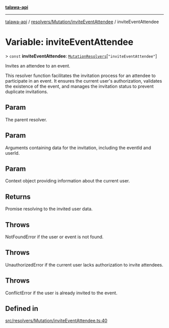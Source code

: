 [**talawa-api**](../../../../README.md)

***

[talawa-api](../../../../modules.md) / [resolvers/Mutation/inviteEventAttendee](../README.md) / inviteEventAttendee

# Variable: inviteEventAttendee

\> `const` **inviteEventAttendee**: [`MutationResolvers`](../../../../types/generatedGraphQLTypes/type-aliases/MutationResolvers.md)\[`"inviteEventAttendee"`\]

Invites an attendee to an event.

This resolver function facilitates the invitation process for an attendee to participate in an event.
It ensures the current user's authorization, validates the existence of the event, and manages the invitation status
to prevent duplicate invitations.

## Param

The parent resolver.

## Param

Arguments containing data for the invitation, including the eventId and userId.

## Param

Context object providing information about the current user.

## Returns

Promise resolving to the invited user data.

## Throws

NotFoundError if the user or event is not found.

## Throws

UnauthorizedError if the current user lacks authorization to invite attendees.

## Throws

ConflictError if the user is already invited to the event.

## Defined in

[src/resolvers/Mutation/inviteEventAttendee.ts:40](https://github.com/PalisadoesFoundation/talawa-api/blob/5c5b29a0ea487bda8306089fe128f43f3be29f94/src/resolvers/Mutation/inviteEventAttendee.ts#L40)
